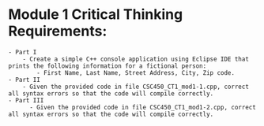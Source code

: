 # Module 1 Critical Thinking Requirements:
    - Part I
        - Create a simple C++ console application using Eclipse IDE that prints the following information for a fictional person:
            - First Name, Last Name, Street Address, City, Zip code.
    - Part II
        - Given the provided code in file CSC450_CT1_mod1-1.cpp, correct all syntax errors so that the code will compile correctly.
    - Part III
          - Given the provided code in file CSC450_CT1_mod1-2.cpp, correct all syntax errors so that the code will compile correctly.


  

